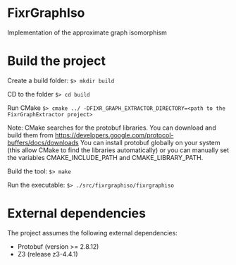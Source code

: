 # FixrGraphIso
Implementation of the approximate graph isomorphism


# Build the project
Create a build folder: `$> mkdir build`

CD to the folder `$> cd build`

Run CMake `$> cmake ../ -DFIXR_GRAPH_EXTRACTOR_DIRECTORY=<path to the FixrGraphExtractor project>`

Note: CMake searches for the protobuf libraries. You can download and build them from https://developers.google.com/protocol-buffers/docs/downloads
You can install protobuf globally on your system (this allow CMake to find the libraries automatically) or you can manually set the variables CMAKE_INCLUDE_PATH and CMAKE_LIBRARY_PATH.

Build the tool: `$> make`

Run the executable: `$> ./src/fixrgraphiso/fixrgraphiso `

# External dependencies
The project assumes the following external dependencies:
- Protobuf (version >= 2.8.12)
- Z3 (release z3-4.4.1)


